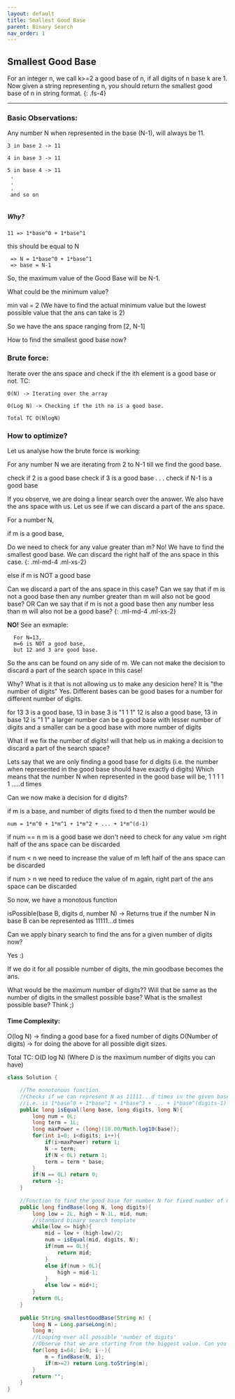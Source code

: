 ```yaml
---
layout: default
title: Smallest Good Base
parent: Binary Search
nav_order: 1
---
```


## Smallest Good Base

 For an integer n, we call k>=2 a good base of n, if all digits of n base k are 1.
 Now given a string representing n, you should return the smallest good base of n in string format.
 {: .fs-4}
 
---
 
### Basic Observations:

  Any number N when represented in the base (N-1), will always be 11.
 ```
3 in base 2 -> 11
  
4 in base 3 -> 11
  
5 in base 4 -> 11
  .
  .
  .
  and so on
  
  ```
  
##### Why? 
 
  `11 => 1*base^0 + 1*base^1`
  
  this should be equal to N
 
 ```
  => N = 1*base^0 + 1*base^1
  => base = N-1
 ```
 
  So, the maximum value of the Good Base will be N-1.
  
  What could be the minimum value? 
  
  min val = 2 (We have to find the actual minimum value but the lowest possible value that the ans can take is 2)
 
  So we have the ans space ranging from [2, N-1]
 
  How to find the smallest good base now?
 
### Brute force:

  Iterate over the ans space and check if the ith element is a good base or not.
  TC: 
  
  `O(N) -> Iterating over the array`
  
  `O(Log N) -> Checking if the ith no is a good base.`
  
  `Total TC O(NlogN)`
  
  
### How to optimize?
  
  Let us analyse how the brute force is working:
  
  For any number N  we are iterating from 2 to N-1 till we find the good base.
  
  check if 2 is a good base 
  check if 3 is a good base
  .
  .
  .
  check if N-1 is a good base
  
 
  If you observe, we are doing a linear search over the answer.
  We also have the ans space with us. Let us see if we can discard a part of the ans space.
 
  For a number N,
  
 
  if m is a good base,
  
Do we need to check for any value greater than m?
No! We have to find the smallest good base.
We can discard the right half of the ans space in this case.
{: .ml-md-4 .ml-xs-2}
      
  else if m is NOT a good base
  
Can we discard a part of the ans space in this case?
Can we say that if m is not a good base then any number greater than m will also not be good base?
OR Can we say that if m is not a good base then any number less than m will also not be a good base?
{: .ml-md-4 .ml-xs-2}
  
 
   **NO!**
   See an exmaple:
   
      For N=13,
      m=6 is NOT a good base,
      but 12 and 3 are good base.
      
So the ans can be found on any side of m.
We can not make the decision to discard a part of the search space in this case!
  
  Why?  What is it that is not allowing us to make any desicion here?
  It is "the number of digits"
  Yes. Different bases can be good bases for a number for different number of digits.
 
  for 13
  3 is a good base, 13 in base 3 is "1 1 1"
  12 is also a good base, 13 in base 12 is "1 1"
  a larger number can be a good base with lesser number of digits
  and a smaller can be a good base with more number of digits
 
  What if we fix the number of digits!
  will that help us in making a decision to discard a part of the search space?
 
 Lets say that we are only finding a good base for d digits (i.e. the number when represented in the good base should have exactly d digits)
  Which means that the number N when represented in the good base will be, 1 1 1 1 1 .....d times
 
  Can we now make a decision for d digits?
 
  if m is a base, and number of digits fixed to d
  then the number would be
 
  `num = 1*m^0 + 1*m^1 + 1*m^2 + ... + 1*m^(d-1)`
  
  if num == n
     m is a good base
     we don't need to check for any value >m
     right half of the ans space can be discarded
 
  if num < n
     we need to increase the value of m
     left half of the ans space can be discarded
 
  if num > n
     we need to reduce the value of m
     again,  right part of the ans space can be discarded
     
  So now, we have a monotous function
 
  isPossible(base B, digits d, number N) -> Returns true if the number N in base B can be represented as 11111...d times
 
  Can we apply binary search to find the ans for a given number of digits now?
 
  Yes :)
 
  If we do it for all possible number of digits, the min goodbase becomes the ans.
  
  What would be the maximum number of digits??
  Will that be same as the number of digits in the smallest possible base?
  What is the smallest possible base?
  Think ;)
 
  #### Time Complexity: 
  O(log N) -> finding a good base for a fixed number of digits
  O(Number of digits) -> for doing the above for all possible digit sizes.
  
  Total TC: O(D log N) (Where D is the maximum number of digits you can have)
 
 
```java
class Solution {   

    //The monotonous function
    //Checks if we can represent N as 11111...d times in the given base
    //i.e. is 1*base^0 + 1*base^1 + 1*base^3 + ... + 1*base^(digits-1) == N ?
    public long isEqual(long base, long digits, long N){
        long num = 0L;
        long term = 1L;
        long maxPower = (long)(18.00/Math.log10(base));
        for(int i=0; i<digits; i++){
            if(i>maxPower) return 1;
            N -= term;
            if(N < 0L) return 1;
            term = term * base;
        }
        if(N == 0L) return 0;
        return -1;
    }
    
    //Function to find the good base for number N for fixed number of digits
    public long findBase(long N, long digits){
        long low = 2L, high = N-1L, mid, num;      
        //standard binary search template
        while(low <= high){   
            mid = low + (high-low)/2;
            num = isEqual(mid, digits, N);
            if(num == 0L){
                return mid;
            }
            else if(num > 0L){
                high = mid-1;
            }
            else low = mid+1;
        }
        return 0L;
    }
    
    public String smallestGoodBase(String n) {
        long N = Long.parseLong(n);
        long m;
        //Looping over all possible 'number of digits'
        //Observe that we are starting from the biggest value. Can you think why?
        for(long i=64; i>0; i--){          
            m = findBase(N, i);
            if(m>=2) return Long.toString(m); 
        }
        return "";
    }
}
```
